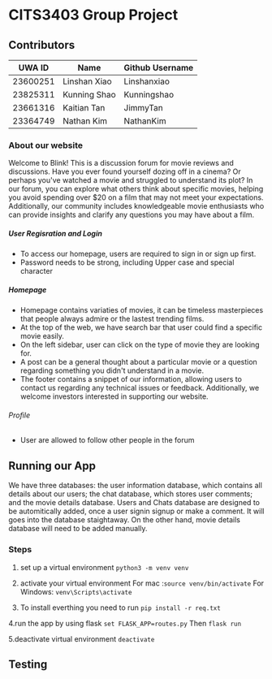# CITS3403 Group Project

## Contributors
| UWA ID   |  Name    | Github Username |
|----------|----------|----------|
| 23600251   | Linshan Xiao   | Linshanxiao  |
| 23825311   | Kunning Shao   | Kunningshao  |
| 23661316   | Kaitian Tan    | JimmyTan     |
| 23364749   | Nathan Kim     | NathanKim    | 

### About our website 
Welcome to Blink! 
This is a discussion forum for movie reviews and discussions.
Have you ever found yourself dozing off in a cinema? Or perhaps you've watched a movie and struggled to understand its plot? In our forum, you can explore what others think about specific movies, helping you avoid spending over $20 on a film that may not meet your expectations. Additionally, our community includes knowledgeable movie enthusiasts who can provide insights and clarify any questions you may have about a film.

##### User Regisration and Login
- To access our homepage, users are required to sign in or sign up first.
- Password needs to be strong, including Upper case and special character

 
##### Homepage
- Homepage contains variaties of movies, it can be timeless masterpieces that people always admire or the lastest trending films.
- At the top of the web, we have search bar that user could find a specific movie easily.
- On the left sidebar, user can click on the type of movie they are looking for.
- A post can be a general thought about a particular movie or a question regarding something you didn't understand in a movie.
- The footer contains a snippet of our information, allowing users to contact us regarding any technical issues or feedback. Additionally, we welcome investors interested in supporting our website.

###### Profile
- User are allowed to follow other people in the forum

## Running our App
We have three databases: the user information database, which contains all details about our users; the chat database, which stores user comments; and the movie details database. Users and Chats database are designed to be automitically added, once a user signin signup or make a comment. It will goes into the database staightaway. On the other hand, movie details database will need to be added manually. 

### Steps
1. set up a virtual environment
`python3 -m venv venv`

2. activate your virtual environment
For mac :`source venv/bin/activate`  For Windows: `venv\Scripts\activate`

3. To install everthing you need to run
`pip install -r req.txt`

4.run the app by using flask
`set FLASK_APP=routes.py` Then `flask run`

5.deactivate virtual environment
`deactivate`


## Testing 



